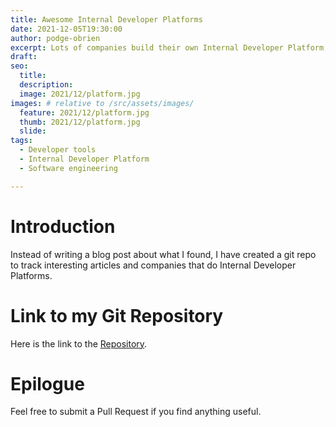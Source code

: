 ```yaml
---
title: Awesome Internal Developer Platforms
date: 2021-12-05T19:30:00
author: podge-obrien
excerpt: Lots of companies build their own Internal Developer Platform, I have an open sourced a list of mine and articles about them
draft:
seo:
  title:
  description:
  image: 2021/12/platform.jpg
images: # relative to /src/assets/images/
  feature: 2021/12/platform.jpg
  thumb: 2021/12/platform.jpg
  slide:
tags:
  - Developer tools
  - Internal Developer Platform
  - Software engineering

---
```




# Introduction
Instead of writing a blog post about what I found, I have created a git repo to track interesting articles and companies that do Internal Developer Platforms.

# Link to my Git Repository

Here is the link to the [Repository](https://github.com/padraigobrien/awesome-internal-developer-platforms).

# Epilogue

Feel free to submit a Pull Request if you find anything useful.